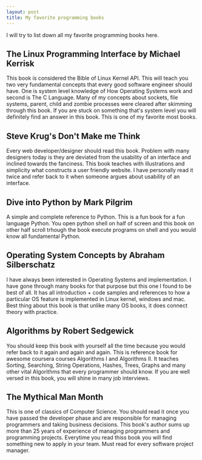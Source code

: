 ```yaml
---
layout: post
title: My favorite programming books
---
```

I will try to list down all my favorite programming books here.

The Linux Programming Interface by Michael Kerrisk
-------------
This book is considered the Bible of Linux Kernel API. This will teach you two very fundamental concepts that every good software engineer should have. One is system level knowledge of How Operating Systems work and second is The C Language. Many of my concepts about sockets, file systems, parent, child and zombie processes were cleared after skimming through this book. If you are stuck on something that's system level you will definitely find an answer in this book. This is one of my favorite most books.

Steve Krug's Don't Make me Think
--------------------------
Every web developer/designer should read this book. Problem with many designers today is they are deviated from the usability of an interface and inclined towards the fanciness. This book teaches with illustrations and simplicity what constructs a user friendly website. I have personally read it twice and refer back to it when someone argues about usability of an interface.

Dive into Python by Mark Pilgrim
------------------------
A simple and complete reference to Python. This is a fun book for a fun language Python. You open python shell on half of screen and this book on other half scroll trhough the book execute programs on shell and you would know all fundamental Python.

Operating System Concepts by Abraham Silberschatz
----------------------------
I have always been interested in Operating Systems and implementation. I have gone through many books for that purpose but this one I found to be best of all. It has all introduction + code samples and references to how a particular OS feature is implemented in Linux kernel, windows and mac. Best thing about this book is that unlike many OS books, it does connect theory with practice.

Algorithms by Robert Sedgewick
----------------------
You should keep this book with yourself all the time because you would refer back to it again and again and again. This is reference book for awesome coursera courses Algorithms I and Algorithms II. It teaches Sorting, Searching, String Operations, Hashes, Trees, Graphs and many other vital Algorithms that every programmer should know. If you are well versed in this book, you will shine in many job interviews.

The Mythical Man Month
------------------------
This is one of classics of Computer Science. You should read it once you have passed the developer phase and are responsible for managing programmers and taking business decisions. This book's author sums up more than 25 years of experience of managing programmers and programming projects. Everytime you read thiss book you will find something new to apply in your team. Must read for every software project manager.